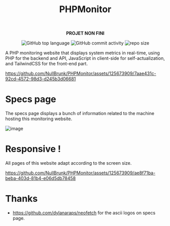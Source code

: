 <div align="center">
   
# PHPMonitor  
<br/>    

**PROJET NON FINI**
 
![GitHub top language](https://img.shields.io/github/languages/top/NullBrunk/PHPMonitor?style=for-the-badge)
![GitHub commit activity](https://img.shields.io/github/commit-activity/m/NullBrunk/PHPMonitor?style=for-the-badge)
![repo size](https://img.shields.io/github/repo-size/NullBrunk/PHPMonitor?style=for-the-badge)

</div>

A PHP monitoring website that displays system metrics in real-time, using PHP for the backend and API, JavaScript in client-side for self-actualization, and TailwindCSS for the front-end part.


https://github.com/NullBrunk/PHPMonitor/assets/125673909/7aae431c-92cd-4572-98d3-d245b3d06681


# Specs page
The specs page displays a bunch of information related to the machine hosting this monitoring website.

![image](https://github.com/NullBrunk/PHPMonitor/assets/125673909/c7cfec51-c27b-428e-85ac-fb56ee3372f2)

# Responsive !
All pages of this website adapt according to the screen size.

https://github.com/NullBrunk/PHPMonitor/assets/125673909/ae8f71ba-beba-403d-81b4-e06d5db78458


# Thanks

- https://github.com/dylanaraps/neofetch for the ascii logos on specs page.
